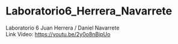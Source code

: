 # Laboratorio6_Herrera_Navarrete
Laboratorio 6 Juan Herrera / Daniel Navarrete
<br> Link Video: https://youtu.be/2y0o8nBjpUo <br>
